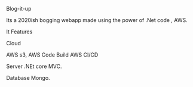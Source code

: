 Blog-it-up

Its a 2020ish bogging webapp made using the power of .Net code , AWS.


It Features

Cloud

AWS s3,
AWS Code Build
AWS CI/CD

Server
.NEt core MVC.

Database
Mongo.
